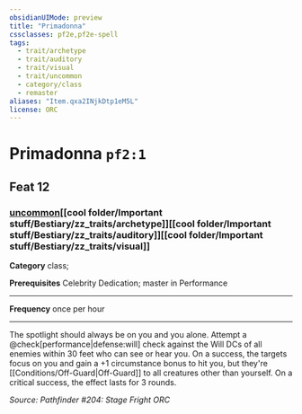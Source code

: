 ```yaml
---
obsidianUIMode: preview
title: "Primadonna"
cssclasses: pf2e,pf2e-spell
tags:
  - trait/archetype
  - trait/auditory
  - trait/visual
  - trait/uncommon
  - category/class
  - remaster
aliases: "Item.qxa2INjkDtp1eM5L"
license: ORC
---
```

# Primadonna `pf2:1`
## Feat 12
### [uncommon](cool%20folder/Important%20stuff/Bestiary/zz_traits/uncommon.md "Uncommon Rarity Trait")[[cool folder/Important stuff/Bestiary/zz_traits/archetype]][[cool folder/Important stuff/Bestiary/zz_traits/auditory]][[cool folder/Important stuff/Bestiary/zz_traits/visual]]

**Category** class; 



**Prerequisites** Celebrity Dedication; master in Performance
* * *
**Frequency** once per hour

* * *

The spotlight should always be on you and you alone. Attempt a @check\[performance|defense:will\] check against the Will DCs of all enemies within 30 feet who can see or hear you. On a success, the targets focus on you and gain a +1 circumstance bonus to hit you, but they're [[Conditions/Off-Guard|Off-Guard]] to all creatures other than yourself. On a critical success, the effect lasts for 3 rounds.

*Source: Pathfinder #204: Stage Fright*
*ORC*